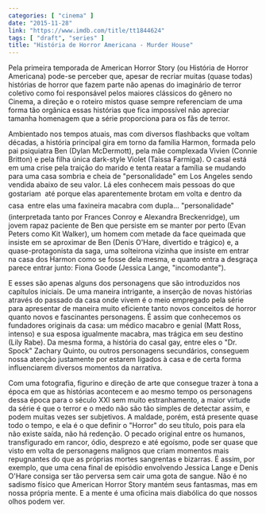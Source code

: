 ```yaml
---
categories: [ "cinema" ]
date: "2015-11-28"
link: "https://www.imdb.com/title/tt1844624"
tags: [ "draft", "series" ]
title: "História de Horror Americana - Murder House"
---
```

Pela primeira temporada de American Horror Story (ou História de Horror Americana) pode-se perceber que, apesar de recriar muitas (quase todas) histórias de horror que fazem parte não apenas do imaginário de terror coletivo como foi responsável pelos maiores clássicos do gênero no Cinema, a direção e o roteiro mistos quase sempre referenciam de uma forma tão orgânica essas histórias que fica impossível não apreciar tamanha homenagem que a série proporciona para os fãs de terror.

Ambientado nos tempos atuais, mas com diversos flashbacks que voltam décadas, a história principal gira em torno da família Harmon, formada pelo pai psiquiatra Ben (Dylan McDermott), pela mãe complexada Vivien (Connie Britton) e pela filha única dark-style Violet (Taissa Farmiga). O casal está em uma crise pela traição do marido e tenta reatar a família se mudando para uma casa sombria e cheia de "personalidade" em Los Angeles sendo vendida abaixo de seu valor. Lá eles conhecem mais pessoas do que gostariam  até porque elas aparentemente brotam em volta e dentro da casa  entre elas uma faxineira macabra com dupla... "personalidade" (interpretada tanto por Frances Conroy e Alexandra Breckenridge), um jovem rapaz paciente de Ben que persiste em se manter por perto (Evan Peters como Kit Walker), um homem com metade da face queimada que insiste em se aproximar de Ben (Denis O'Hare, divertido e trágico) e, a quase-protagonista da saga, uma solteirona vizinha que insiste em entrar na casa dos Harmon como se fosse dela mesma, e quanto entra a desgraça parece entrar junto: Fiona Goode (Jessica Lange, "incomodante").

E esses são apenas alguns dos personagens que são introduzidos nos capítulos iniciais. De uma maneira intrigante, a inserção de novas histórias através do passado da casa onde vivem é o meio empregado pela série para apresentar de maneira muito eficiente tanto novos conceitos de horror quanto novos e fascinantes personagens. É assim que conhecemos os fundadores originais da casa: um médico macabro e genial (Matt Ross, intenso) e sua esposa igualmente macabra, mas trágica em seu destino (Lily Rabe). Da mesma forma, a história do casal gay, entre eles o "Dr. Spock" Zachary Quinto, ou outros personagens secundários, conseguem nossa atenção justamente por estarem ligados à casa e de certa forma influenciarem diversos momentos da narrativa.

Com uma fotografia, figurino e direção de arte que consegue trazer à tona a época em que as histórias acontecem e ao mesmo tempo os personagens dessa época para o século XXI sem muito estranhamento, a maior virtude da série é que o terror e o medo não são tão simples de detectar assim, e podem muitas vezes ser subjetivos. A maldade, porém, está presente quase todo o tempo, e ela é o que definir o "Horror" do seu título, pois para ela não existe saída, não há redenção. O pecado original entre os humanos, transfigurado em rancor, ódio, desprezo e até egoísmo, pode ser quase que visto em volta de personagens malignos que criam momentos mais repugnantes do que as próprias mortes sangrentas e bizarras. É assim, por exemplo, que uma cena final de episódio envolvendo Jessica Lange e Denis O'Hare consiga ser tão perversa sem cair uma gota de sangue. Não é no sadismo físico que American Horror Story mantém seus fantasmas, mas em nossa própria mente. E a mente é uma oficina mais diabólica do que nossos olhos podem ver.
